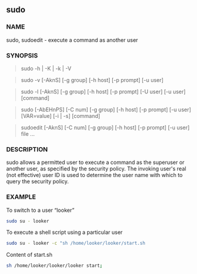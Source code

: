 ## sudo

### NAME

sudo, sudoedit - execute a command as another user

### SYNOPSIS

> sudo -h | -K | -k | -V

> sudo -v [-AknS] [-g group] [-h host] [-p prompt] [-u user]

> sudo -l [-AknS] [-g group] [-h host] [-p prompt] [-U user] [-u user] [command]

> sudo [-AbEHnPS] [-C num] [-g group] [-h host] [-p prompt] [-u user] [VAR=value] [-i | -s] [command]

> sudoedit [-AknS] [-C num] [-g group] [-h host] [-p prompt] [-u user] file ...

### DESCRIPTION

sudo allows a permitted user to execute a command as the superuser or another user, as specified by the security policy.  The invoking user's real (not effective) user ID is used to determine the user name with which to query the security policy.

### EXAMPLE

To switch to a user “looker”

```bash
sudo su - looker
```

To execute a shell script using a particular user

```bash
sudo su - looker -c "sh /home/looker/looker/start.sh
```

Content of start.sh

```bash
sh /home/looker/looker/looker start;
```